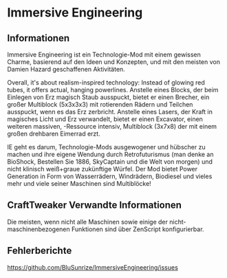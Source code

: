 # Immersive Engineering

## Informationen

Immersive Engineering ist ein Technologie-Mod mit einem gewissen Charme, basierend auf den Ideen und Konzepten, und mit den meisten von Damien Hazard geschaffenen Aktivitäten.

Overall, it's about realism-inspired technology: Instead of glowing red tubes, it offers actual, hanging powerlines. Anstelle eines Blocks, der beim Einlegen von Erz magisch Staub ausspuckt, bietet er einen Brecher, ein großer Multiblock (5x3x3x3) mit rotierenden Rädern und Teilchen ausspuckt, wenn es das Erz zerbricht. Anstelle eines Lasers, der Kraft in magisches Licht und Erz verwandelt, bietet er einen Excavator, einen weiteren massiven, -Ressource intensiv, Multiblock (3x7x8) der mit einem großen drehbaren Eimerrad erzt.

IE geht es darum, Technologie-Mods ausgewogener und hübscher zu machen und ihre eigene Wendung durch Retrofuturismus (man denke an BioShock, Bestellen Sie 1886, SkyCaptain und die Welt von morgen) und nicht klinisch weiß+graue zukünftige Würfel. Der Mod bietet Power Generation in Form von Wasserrädern, Windrädern, Biodiesel und vieles mehr und viele seiner Maschinen sind Multiblöcke!

## CraftTweaker Verwandte Informationen

Die meisten, wenn nicht alle Maschinen sowie einige der nicht-maschinenbezogenen Funktionen sind über ZenScript konfigurierbar.

## Fehlerberichte

https://github.com/BluSunrize/ImmersiveEngineering/issues